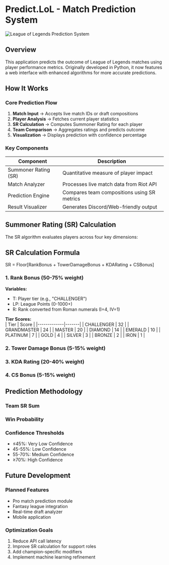 # Predict.LoL - Match Prediction System

![League of Legends Prediction System](https://via.placeholder.com/800x400?text=Predict.LoL+Screenshot)

## Overview

This application predicts the outcome of League of Legends matches using player performance metrics. Originally developed in Python, it now features a web interface with enhanced algorithms for more accurate predictions.

## How It Works

### Core Prediction Flow

1. **Match Input** → Accepts live match IDs or draft compositions  
2. **Player Analysis** → Fetches current player statistics  
3. **SR Calculation** → Computes Summoner Rating for each player  
4. **Team Comparison** → Aggregates ratings and predicts outcome  
5. **Visualization** → Displays prediction with confidence percentage  

### Key Components

| Component | Description |
|-----------|-------------|
| Summoner Rating (SR) | Quantitative measure of player impact |
| Match Analyzer | Processes live match data from Riot API |
| Prediction Engine | Compares team compositions using SR metrics |
| Result Visualizer | Generates Discord/Web-friendly output |

## Summoner Rating (SR) Calculation

The SR algorithm evaluates players across four key dimensions:

## SR Calculation Formula

SR = Floor[RankBonus + TowerDamageBonus + KDARating + CSBonus]

### 1. Rank Bonus (50-75% weight)

**Variables:**  
- T: Player tier (e.g., "CHALLENGER")  
- LP: League Points (0-1000+)  
- R: Rank converted from Roman numerals (I=4, IV=1)  

**Tier Scores:**  
| Tier        | Score |
|-------------|-------|
| CHALLENGER  | 32    |
| GRANDMASTER | 24    |
| MASTER      | 20    |
| DIAMOND     | 14    |
| EMERALD     | 10    |
| PLATINUM    | 7     |
| GOLD        | 4     |
| SILVER      | 3     |
| BRONZE      | 2     |
| IRON        | 1     |

### 2. Tower Damage Bonus (5-15% weight)

### 3. KDA Rating (20-40% weight)

### 4. CS Bonus (5-15% weight)

## Prediction Methodology

### Team SR Sum

### Win Probability

### Confidence Thresholds
- ≤45%: Very Low Confidence  
- 45-55%: Low Confidence  
- 55-70%: Medium Confidence  
- ≥70%: High Confidence  

## Future Development

### Planned Features
- Pro match prediction module  
- Fantasy league integration  
- Real-time draft analyzer  
- Mobile application  

### Optimization Goals
1. Reduce API call latency  
2. Improve SR calculation for support roles  
3. Add champion-specific modifiers  
4. Implement machine learning refinement  